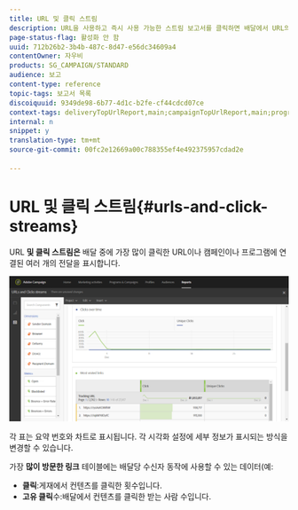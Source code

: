 ```yaml
---
title: URL 및 클릭 스트림
description: URL을 사용하고 즉시 사용 가능한 스트림 보고서를 클릭하면 배달에서 URL의 성공에 대해 알 수 있습니다.
page-status-flag: 활성화 안 함
uuid: 712b26b2-3b4b-487c-8d47-e56dc34609a4
contentOwner: 자우비
products: SG_CAMPAIGN/STANDARD
audience: 보고
content-type: reference
topic-tags: 보고서 목록
discoiquuid: 9349de98-6b77-4d1c-b2fe-cf44cdcd07ce
context-tags: deliveryTopUrlReport,main;campaignTopUrlReport,main;programTopUrlReport,main
internal: n
snippet: y
translation-type: tm+mt
source-git-commit: 00fc2e12669a00c788355ef4e492375957cdad2e

---
```



# URL 및 클릭 스트림{#urls-and-click-streams}

URL **및 클릭 스트림은** 배달 중에 가장 많이 클릭한 URL이나 캠페인이나 프로그램에 연결된 여러 개의 전달을 표시합니다.

![](assets/delivery_reports_8.png)

각 표는 요약 번호와 차트로 표시됩니다. 각 시각화 설정에 세부 정보가 표시되는 방식을 변경할 수 있습니다.

가장 **많이 방문한 링크** 테이블에는 배달당 수신자 동작에 사용할 수 있는 데이터(예:

* **클릭**:게재에서 컨텐츠를 클릭한 횟수입니다.
* **고유 클릭**&#x200B;수:배달에서 컨텐츠를 클릭한 받는 사람 수입니다.


